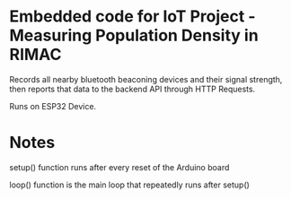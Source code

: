 # Embedded code for IoT Project - Measuring Population Density in RIMAC
Records all nearby bluetooth beaconing devices and their signal strength, then reports that data to the backend API through HTTP Requests.

Runs on ESP32 Device.

# Notes
setup() function runs after every reset of the Arduino board

loop() function is the main loop that repeatedly runs after setup()
